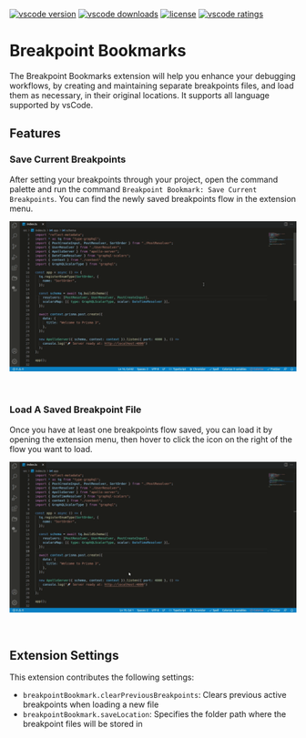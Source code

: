 [![vscode version](https://vsmarketplacebadge.apphb.com/version/OmarDulaimi.breakpoint-bookmarks.svg)](https://vsmarketplacebadge.apphb.com/version/OmarDulaimi.breakpoint-bookmarks.svg)
[![vscode downloads](https://vsmarketplacebadge.apphb.com/downloads/OmarDulaimi.breakpoint-bookmarks.svg)](https://vsmarketplacebadge.apphb.com/downloads/OmarDulaimi.breakpoint-bookmarks.svg)
[![license](https://img.shields.io/github/license/omar-dulaimi/breakpoint-bookmarks)](https://img.shields.io/github/license/omar-dulaimi/breakpoint-bookmarks)
[![vscode ratings](https://vsmarketplacebadge.apphb.com/rating/OmarDulaimi.breakpoint-bookmarks.svg)](https://vsmarketplacebadge.apphb.com/rating/OmarDulaimi.breakpoint-bookmarks.svg)
# Breakpoint Bookmarks

The Breakpoint Bookmarks extension will help you enhance your debugging workflows, by creating and maintaining separate breakpoints files, and load them as necessary, in their original locations. It supports all language supported by vsCode.

## Features

### Save Current Breakpoints

After setting your breakpoints through your project, open the command palette and run the command `Breakpoint Bookmark: Save Current Breakpoints`. You can find the newly saved breakpoints flow in the extension menu.

![saving current breakpoints demo](media/save.gif)

<br>

### Load A Saved Breakpoint File

Once you have at least one breakpoints flow saved, you can load it by opening the extension menu, then hover to click the icon on the right of the flow you want to load.

![loading a breakpoint flow demo](media/load.gif)

<br>

## Extension Settings

This extension contributes the following settings:

- `breakpointBookmark.clearPreviousBreakpoints`: Clears previous active breakpoints when loading a new file
- `breakpointBookmark.saveLocation`: Specifies the folder path where the breakpoint files will be stored in
